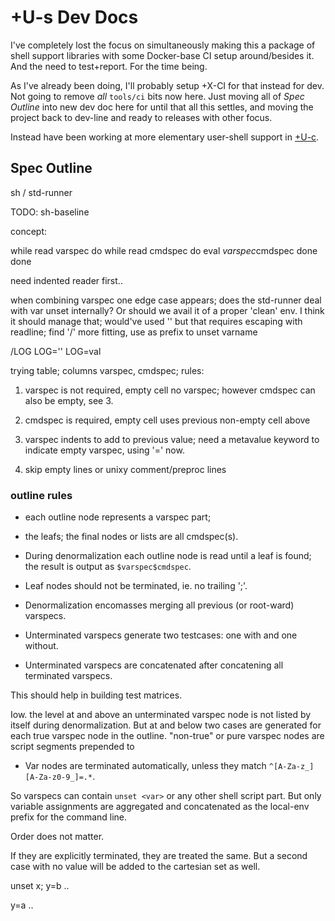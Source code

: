 # +U-s Dev Docs

I've completely lost the focus on simultaneously making this a package of shell support libraries with some Docker-base CI setup around/besides it.
And the need to test+report. For the time being.

As I've already been doing, I'll probably setup +X-CI for that instead for dev.
Not going to remove *all* `tools/ci` bits now here.
Just moving all of *Spec Outline* into new dev doc here for until that all this settles, and moving the project back to dev-line and ready to releases with other focus.

Instead have been working at more elementary user-shell support in [+U-c][1].




[1]: https://github.com/dotmpe/user-conf

## Spec Outline

sh / std-runner

TODO: sh-baseline

concept:

  while read varspec
  do
    while read cmdspec
    do
      eval $varspec$cmdspec
    done
  done

need indented reader first..

when combining varspec one edge case appears;
does the std-runner deal with var unset internally?
Or should we avail it of a proper 'clean' env.
I think it should manage that; would've used '\' but that requires escaping
with readline; find '/' more fitting, use as prefix to unset varname

/LOG
LOG=''
LOG=val




trying table; columns varspec, cmdspec; rules:

1. varspec is not required, empty cell no varspec; however cmdspec can also be
   empty, see 3.
2. cmdspec is required, empty cell uses previous non-empty cell above

3. varspec indents to add to previous value;
   need a metavalue keyword to indicate empty varspec, using '=' now.

4. skip empty lines or unixy comment/preproc lines



### outline rules
- each outline node represents a varspec part;
- the leafs; the final nodes or lists are all cmdspec(s).

- During denormalization each outline node is read until a leaf is found;
  the result is output as ``$varspec$cmdspec``.

- Leaf nodes should not be terminated, ie. no trailing ';'.

- Denormalization encomasses merging all previous (or root-ward) varspecs.

- Unterminated varspecs generate two testcases: one with and one without.

- Unterminated varspecs are concatenated after concatening all terminated
  varspecs.

This should help in building test matrices.

Iow. the level at and above an unterminated varspec node is not listed by
itself during denormalization. But at and below two cases are generated
for each true varspec node in the outline. "non-true" or pure varspec nodes
are script segments prepended to


- Var nodes are terminated automatically, unless they match
  ``^[A-Za-z_][A-Za-z0-9_]=.*``.


So varspecs can contain ``unset <var>`` or any other shell script part. But
only variable assignments are aggregated and concatenated as the local-env
prefix for the command line.

Order does not matter.

If they are explicitly terminated, they are treated the same. But a second
case with no value will be added to the cartesian set as well.


unset x;
  y=b
    ..

  y=a
    ..
